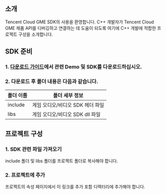 ## 소개
Tencent Cloud GME SDK의 사용을 환영합니다. C++ 개발자가 Tencent Cloud GME 제품 API를 디버깅하고 연결하는 데 도움이 되도록 여기에 C++ 개발에 적합한 프로젝트 구성을 소개합니다.

## SDK 준비


### 1. [다운로드 가이드](https://cloud.tencent.com/document/product/607/18521)에서 관련 Demo 및 SDK를 다운로드하십시오.


### 2. 다운로드 후 폴더 내용은 다음과 같습니다.
|폴더 이름     		| 폴더 세부 정보
| ----------------------|-----------------------------------	|
| include    		|게임 오디오/비디오 SDK 헤더 파일	|
| libs  	|게임 오디오/비디오 SDK dll 파일			|



## 프로젝트 구성

### 1. SDK 관련 파일 가져오기 
include 폴더 및 libs 폴더를 프로젝트 폴더로 복사해야 합니다.

### 2. 프로젝트에 추가
프로젝트의 속성 페이지에서 이 링크를 추가 포함 디렉터리에 추가해야 합니다.

